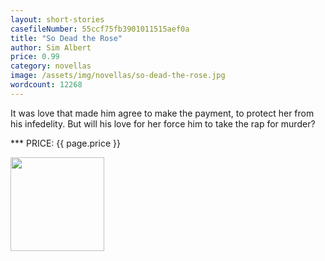 ```yaml
---
layout: short-stories
casefileNumber: 55ccf75fb3901011515aef0a
title: "So Dead the Rose"
author: Sim Albert
price: 0.99
category: novellas
image: /assets/img/novellas/so-dead-the-rose.jpg
wordcount: 12268
---
```


It was love that made him agree to make the payment, to protect her from his infedelity. But will his love for her force him to take the rap for murder?

*** PRICE: {{ page.price }}

<a href="https://transactions.sendowl.com/packages/32892/AE7E7B22/add_to_cart" rel="nofollow"><img style="width: 150px;" src="https://transactions.sendowl.com/assets/external/add-to-cart.png" /></a><script type="text/javascript" src="https://transactions.sendowl.com/assets/sendowl.js" ></script>